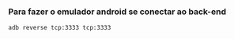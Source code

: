 ### Para fazer o emulador android se conectar ao back-end

```bash
adb reverse tcp:3333 tcp:3333
```